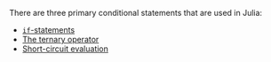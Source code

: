There are three primary conditional statements that are used in Julia:
- [`if`-statements](https://exercism.lol/tracks/julia/concepts/if-statements)
- [The ternary operator](https://exercism.lol/tracks/julia/concepts/ternary-operator)
- [Short-circuit evaluation](https://exercism.lol/tracks/julia/concepts/short-circuit-evaluation)
